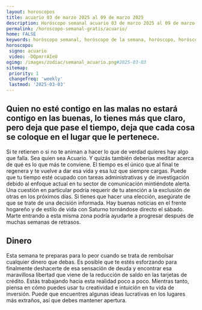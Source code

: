 ```yaml
---
layout: horoscopos
title: acuario 03 de marzo 2025 al 09 de marzo 2025 
description: Horóscopo semanal acuario 03 de marzo 2025 al 09 de marzo 2025. Quien no esté contigo en las malas no estará contigo en las buenas, lo tienes más que claro, pero deja que pase el tiempo, deja que cada cosa se coloque en el lugar que le pertenece.
permalink: /horoscopo-semanal-gratis/acuario/
home: FALSE
keywords: horóscopo semanal, horóscopo de la semana, horóscopo, horóscopo gratis,horóscopos, horóscopo esperanza gracia, horoscopos acuario la semana, horóscopos gratis, Tarot, Astrologia, Zodíaco, acuario, horoscopo gratis, semanal
horoscopo:
 signo: acuario
 video: -DQpmrrAIeU
ogimg: /images/zodiac/semanal_acuario.png#2025-03-03
sitemap:
 priority: 1
 changefreq: 'weekly'
 lastmod: '2025-03-03'
---
```




## Quien no esté contigo en las malas no estará contigo en las buenas, lo tienes más que claro, pero deja que pase el tiempo, deja que cada cosa se coloque en el lugar que le pertenece.

Si te retienen o si no te animan a hacer lo que de verdad quieres hay algo que falla. Sea quien sea Acuario. 
 Y quizás también deberías meditar acerca de qué es lo que más te conviene. El tiempo es el único que al final te regenera y te vuelve a dar esa vida y esa luz que siempre cargas.
Puede que tu tiempo esté ocupado con tareas administrativas y de investigación debido al enfoque actual en tu sector de comunicación mintiéndote alerta. Una cuestión en particular podría requerir de tu atención a la exclusión de otras en los próximos días. Si tienes que hacer una elección, asegúrate de que se trate de una decisión informada. Hay buenas noticias en el frente hogareño y de estilo de vida con Saturno tornándose directo el sábado. Marte entrando a esta misma zona podría ayudarte a progresar después de muchas semanas de retrasos.

## Dinero

Esta semana te preparas para lo peor cuando se trata de rembolsar cualquier dinero que debas. Es posible que te estés esforzando para finalmente deshacerte de esa sensación de deuda y encontrar esa maravillosa libertad que viene de la reducción de saldo en las tarjetas de crédito. Estás trabajando hacia esta realidad poco a poco. Mientras tanto, piensa en cómo puedes usar tu creatividad e intuición en tu vida de inversión. Puede que encuentres algunas ideas lucrativas en los lugares más extraños, así que debes mantener apertura.